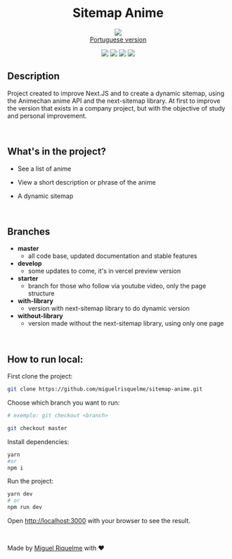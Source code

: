 <h1 align="center">Sitemap Anime</h1>

<p align="center">
  <img src="https://media.giphy.com/media/gLcUG7QiR0jpMzoNUu/giphy.gif"/>
  <br>
  <a href="./README-pt-br.md">Portuguese version</a>  
</p>

<p align="center">
  <img src="https://img.shields.io/github/issues/miguelrisquelme/sitemap-anime" />
  <img src="https://img.shields.io/github/forks/miguelrisquelme/sitemap-anime" />
  <img src="https://img.shields.io/github/stars/miguelrisquelme/sitemap-anime" />
  <img src="https://img.shields.io/github/license/miguelrisquelme/sitemap-anime" />
</p>

## Description

Project created to improve Next.JS and to create a dynamic sitemap, using the Animechan anime API and the next-sitemap library. At first to improve the version that exists in a company project, but with the objective of study and personal improvement.

<br>

## What's in the project?

- See a list of anime

- View a short description or phrase of the anime

- A dynamic sitemap

<br>

## Branches

- <b>master</b>
  - all code base, updated documentation and stable features
- <b>develop</b>
  - some updates to come, it's in vercel preview version
- <b>starter</b>
  - branch for those who follow via youtube video, only the page structure
- <b>with-library</b>
  - version with next-sitemap library to do dynamic version
- <b>without-library</b>
  - version made without the next-sitemap library, using only one page

<br>

## How to run local:

First clone the project:

```bash
git clone https://github.com/miguelrisquelme/sitemap-anime.git
```

Choose which branch you want to run:

```bash
# exemplo: git checkout <branch>

git checkout master
```

Install dependencies:

```bash
yarn
#or
npm i
```

Run the project:

```bash
yarn dev
# or
npm run dev
```

Open [http://localhost:3000](http://localhost:3000) with your browser to see the result.

<br>

Made by <a href="https://github.com/miguelrisquelme">Miguel Riquelme</a> with ♥

